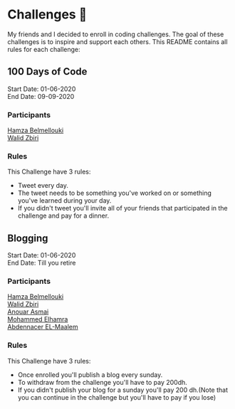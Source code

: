 # Challenges 🚀
My friends and I decided to enroll in coding challenges. The goal of these challenges is to inspire and support each others. This README contains all rules for each challenge:

## 100 Days of Code
Start Date: 01-06-2020  
End Date: 09-09-2020
### Participants
[Hamza Belmellouki](https://twitter.com/HamzaLovesJava)  
[Walid Zbiri](https://twitter.com/ZbiriWalid)
### Rules
This Challenge have 3 rules:  
* Tweet every day. 
* The tweet needs to be something you've worked on or something you've learned during your day.  
* If you didn't tweet you'll invite all of your friends that participated in the challenge and pay for a dinner.

## Blogging
Start Date: 01-06-2020  
End Date: Till you retire
### Participants
[Hamza Belmellouki](https://twitter.com/HamzaLovesJava)  
[Walid Zbiri](https://twitter.com/ZbiriWalid)  
[Anouar Asmai](https://twitter.com/AnouarAsmai)  
[Mohammed Elhamra](https://twitter.com/ElhamraMohamed)  
[Abdennacer EL-Maalem](https://twitter.com/ElhamraMohamed)  
### Rules
This Challenge have 3 rules:  
* Once enrolled you'll publish a blog every sunday. 
* To withdraw from the challenge you'll have to pay 200dh.
* If you didn't publish your blog for a sunday you'll pay 200 dh.(Note that you can continue in the challenge but you'll have to pay if you lose)
